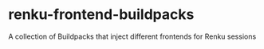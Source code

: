 # renku-frontend-buildpacks
A collection of Buildpacks that inject different frontends for Renku sessions
